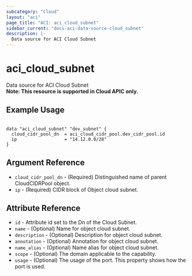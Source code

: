 ```yaml
---
subcategory: "Cloud"
layout: "aci"
page_title: "ACI: aci_cloud_subnet"
sidebar_current: "docs-aci-data-source-cloud_subnet"
description: |-
  Data source for ACI Cloud Subnet
---
```


# aci_cloud_subnet #
Data source for ACI Cloud Subnet  
<b>Note: This resource is supported in Cloud APIC only.</b>
## Example Usage ##

```hcl

data "aci_cloud_subnet" "dev_subnet" {
  cloud_cidr_pool_dn  = aci_cloud_cidr_pool.dev_cidr_pool.id
  ip                  = "14.12.0.0/28"
}

```


## Argument Reference ##
* `cloud_cidr_pool_dn` - (Required) Distinguished name of parent CloudCIDRPool object.
* `ip` - (Required) CIDR block of Object cloud subnet.



## Attribute Reference

* `id` - Attribute id set to the Dn of the Cloud Subnet.
* `name` - (Optional) Name for object cloud subnet.
* `description` - (Optional) Description for object cloud subnet.
* `annotation` - (Optional) Annotation for object cloud subnet.
* `name_alias` - (Optional) Name alias for object cloud subnet.
* `scope` - (Optional) The domain applicable to the capability.
* `usage` - (Optional) The usage of the port. This property shows how the port is used.
